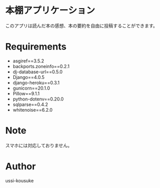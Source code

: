 # 本棚アプリケーション
このアプリは読んだ本の感想、本の要約を自由に投稿することができます。

# Requirements

- asgiref==3.5.2
- backports.zoneinfo==0.2.1
- dj-database-url==0.5.0
- Django==4.0.5
- django-heroku==0.3.1
- gunicorn==20.1.0
- Pillow==9.1.1
- python-dotenv==0.20.0
- sqlparse==0.4.2
- whitenoise==6.2.0

# Note
スマホには対応しておりません。

# Author
ussi-kousuke


